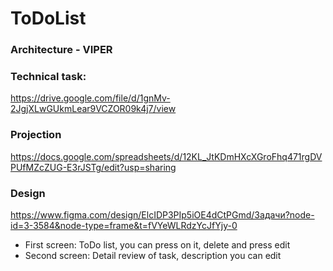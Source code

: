 # ToDoList
 
### Architecture - VIPER
### Technical task:
https://drive.google.com/file/d/1gnMv-2JgjXLwGUkmLear9VCZOR09k4j7/view
### Projection
https://docs.google.com/spreadsheets/d/12KL_JtKDmHXcXGroFhq471rgDVPUfMZcZUG-E3rJSTg/edit?usp=sharing
### Design 
https://www.figma.com/design/ElcIDP3PIp5iOE4dCtPGmd/Задачи?node-id=3-3584&node-type=frame&t=fVYeWLRdzYcJfYjy-0

- First screen: ToDo list, you can press on it, delete and press edit
- Second screen: Detail review of task, description you can edit
